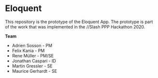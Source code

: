 # Eloquent

This repository is the prototype of the Eloquent App.
The prototype is part of the work that was implemented in the //Slash PPP Hackathon 2020.

**Team**
- Adrien Sosson - PM
- Felix Kania - PM
- Rene Müller - PM/SE
- Jonathan Caspari - ID
- Martin Gressler - SE
- Maurice Gerhardt - SE
